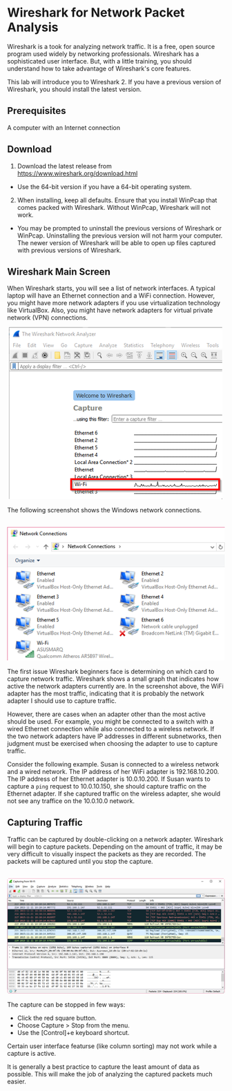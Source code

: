 Wireshark for Network Packet Analysis
=====================================

Wireshark is a took for analyzing network traffic. It is a free, open source program used widely by networking professionals. Wireshark has a sophisticated user interface. But, with a little training, you should understand how to take advantage of Wireshark's core features.

This lab will introduce you to Wireshark 2. If you have a previous version of Wireshark, you should install the latest version.

Prerequisites
----------------
A computer with an Internet connection

Download
--------------

1. Download the latest release from https://www.wireshark.org/download.html
  - Use the 64-bit version if you have a 64-bit operating system.
2. When installing, keep all defaults. Ensure that you install WinPcap that comes packed with Wireshark. Without WinPcap, Wireshark will not work.
  - You may be prompted to uninstall the previous versions of Wireshark or WinPcap. Uninstalling the previous version will not harm your computer. The newer version of Wireshark will be able to open up files captured with previous versions of Wireshark.

Wireshark Main Screen
----------------------
When Wireshark starts, you will see a list of network interfaces. A typical laptop will have an Ethernet connection and a WiFi connection. However, you might have more network adapters if you use virtualization technology like VirtualBox. Also, you might have network adapters for virtual private network (VPN) connections.

&nbsp;![Wireshark Main](wireshark-main.png)

The following screenshot shows the Windows network connections.

&nbsp;![Windows Network Connections](windows-network-connections.png)

The first issue Wireshark beginners face is determining on which card to capture network traffic. Wireshark shows a small graph that indicates how active the network adapters currently are. In the screenshot above, the WiFi adapter has the most traffic, indicating that it is probably the network adapter I should use to capture traffic.

However, there are cases when an adapter other than the most active should be used. For example, you might be connected to a switch with a wired Ethernet connection while also connected to a wireless network. If the two network adapters have IP addresses in different subnetworks, then judgment must be exercised when choosing the adapter to use to capture traffic.

Consider the following example. Susan is connected to a wireless network and a wired network. The IP address of her WiFi adapter is 192.168.10.200. The IP address of her Ethernet adapter is 10.0.10.200. If Susan wants to capture a `ping` request to 10.0.10.150, she should capture traffic on the Ethernet adapter. If she captured traffic on the wireless adapter, she would not see any traffice on the 10.0.10.0 network.

Capturing Traffic
----------------------
Traffic can be captured by double-clicking on a network adapter. Wireshark will begin to capture packets. Depending on the amount of traffic, it may be very difficult to visually inspect the packets as they are recorded. The packets will be captured until you stop the capture.

&nbsp;![Capturing Traffic](wireshark-capture-active.png)

The capture can be stopped in few ways:
  - Click the red square button.
  - Choose Capture > Stop from the menu.
  - Use the [Control]+e keyboard shortcut.

Certain user interface featurse (like column sorting) may not work while a capture is active.

It is generally a best practice to capture the least amount of data as possible. This will make the job of analyzing the captured packets much easier.


